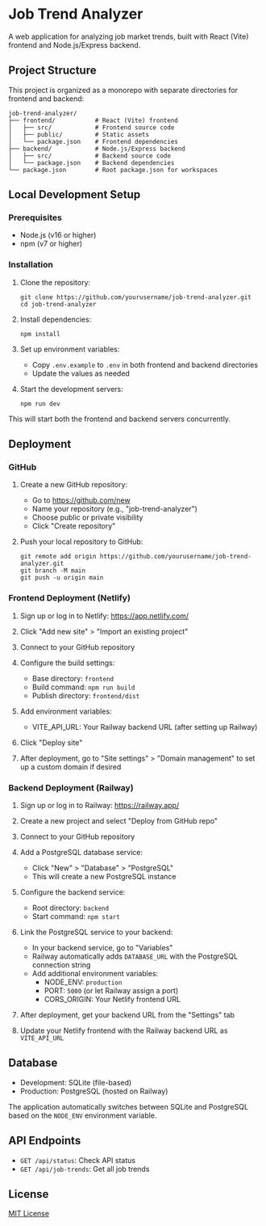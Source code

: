 # Job Trend Analyzer

A web application for analyzing job market trends, built with React (Vite) frontend and Node.js/Express backend.

## Project Structure

This project is organized as a monorepo with separate directories for frontend and backend:

```
job-trend-analyzer/
├── frontend/           # React (Vite) frontend
│   ├── src/            # Frontend source code
│   ├── public/         # Static assets
│   └── package.json    # Frontend dependencies
├── backend/            # Node.js/Express backend
│   ├── src/            # Backend source code
│   └── package.json    # Backend dependencies
└── package.json        # Root package.json for workspaces
```

## Local Development Setup

### Prerequisites

- Node.js (v16 or higher)
- npm (v7 or higher)

### Installation

1. Clone the repository:
   ```
   git clone https://github.com/yourusername/job-trend-analyzer.git
   cd job-trend-analyzer
   ```

2. Install dependencies:
   ```
   npm install
   ```

3. Set up environment variables:
   - Copy `.env.example` to `.env` in both frontend and backend directories
   - Update the values as needed

4. Start the development servers:
   ```
   npm run dev
   ```

This will start both the frontend and backend servers concurrently.

## Deployment

### GitHub

1. Create a new GitHub repository:
   - Go to https://github.com/new
   - Name your repository (e.g., "job-trend-analyzer")
   - Choose public or private visibility
   - Click "Create repository"

2. Push your local repository to GitHub:
   ```
   git remote add origin https://github.com/yourusername/job-trend-analyzer.git
   git branch -M main
   git push -u origin main
   ```

### Frontend Deployment (Netlify)

1. Sign up or log in to Netlify: https://app.netlify.com/

2. Click "Add new site" > "Import an existing project"

3. Connect to your GitHub repository

4. Configure the build settings:
   - Base directory: `frontend`
   - Build command: `npm run build`
   - Publish directory: `frontend/dist`

5. Add environment variables:
   - VITE_API_URL: Your Railway backend URL (after setting up Railway)

6. Click "Deploy site"

7. After deployment, go to "Site settings" > "Domain management" to set up a custom domain if desired

### Backend Deployment (Railway)

1. Sign up or log in to Railway: https://railway.app/

2. Create a new project and select "Deploy from GitHub repo"

3. Connect to your GitHub repository

4. Add a PostgreSQL database service:
   - Click "New" > "Database" > "PostgreSQL"
   - This will create a new PostgreSQL instance

5. Configure the backend service:
   - Root directory: `backend`
   - Start command: `npm start`

6. Link the PostgreSQL service to your backend:
   - In your backend service, go to "Variables"
   - Railway automatically adds `DATABASE_URL` with the PostgreSQL connection string
   - Add additional environment variables:
     - NODE_ENV: `production`
     - PORT: `5000` (or let Railway assign a port)
     - CORS_ORIGIN: Your Netlify frontend URL

7. After deployment, get your backend URL from the "Settings" tab

8. Update your Netlify frontend with the Railway backend URL as `VITE_API_URL`

## Database

- Development: SQLite (file-based)
- Production: PostgreSQL (hosted on Railway)

The application automatically switches between SQLite and PostgreSQL based on the `NODE_ENV` environment variable.

## API Endpoints

- `GET /api/status`: Check API status
- `GET /api/job-trends`: Get all job trends

## License

[MIT License](LICENSE)
